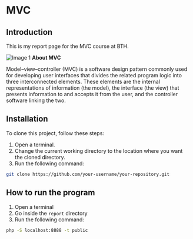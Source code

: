 # MVC

## Introduction

This is my report page for the MVC course at BTH.

![Image 1](https://www.freecodecamp.org/news/content/images/2021/04/MVC3.png)
**About MVC**

Model–view–controller (MVC) is a software design pattern commonly used for developing user interfaces that divides the related program logic into three interconnected elements. These elements are the internal representations of information (the model), the interface (the view) that presents information to and accepts it from the user, and the controller software linking the two.

## Installation

To clone this project, follow these steps:

1. Open a terminal.
2. Change the current working directory to the location where you want the cloned directory.
3. Run the following command:

```bash
git clone https://github.com/your-username/your-repository.git
```

## How to run the program


1. Open a terminal
2. Go inside the ```report``` directory
3. Run the following command:

```bash
php -S localhost:8888 -t public
```
